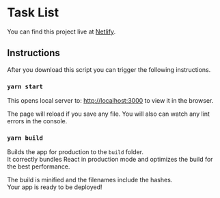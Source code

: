# Task List

You can find this project live at [Netlify](https://netlify.com).

## Instructions

After you download this script you can trigger the following instructions.
### `yarn start`

This opens local server to:
[http://localhost:3000](http://localhost:3000) to view it in the browser.

The page will reload if you save any file.
You will also can watch any lint errors in the console.

### `yarn build`

Builds the app for production to the `build` folder.\
It correctly bundles React in production mode and optimizes the build for the best performance.

The build is minified and the filenames include the hashes.\
Your app is ready to be deployed!
